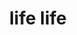 ---
pid: FS306
title: life life
location_transcription: CHAD
zipcode: '19151'
outside_phl: 
neighborhood: Overbrook,Overbrook Farms,Overbrook Park
age: '15'
age_range: 13-19
instagram: 
image_file_name: FS_306.jpg
proposal_transcription: Live Life
topic: Uplifting
topic_summary: '0'
type: Graffiti
keywords_other: Live Life, Tag
credit: Taimere Carter TU The Wolf
image_labels: 
twitter: 
facebook: 
permalink: "/monuments/fs306/"
layout: item-page
---